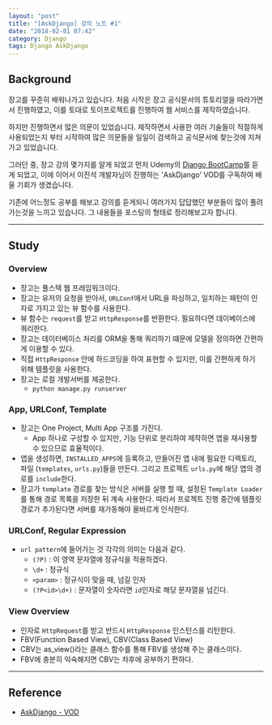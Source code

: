 ```yaml
---
layout: "post"
title: "[AskDjango] 강의 노트 #1"
date: "2018-02-01 07:42"
category: Django
tags: Django AskDjango
---
```


## Background
장고를 꾸준히 배워나가고 있습니다. 처음 시작은 장고 공식문서의 튜토리얼을 따라가면서 진행하였고, 이를 토대로 토이프로젝트를 진행하여 웹 서비스를 제작하였습니다.

하지만 진행하면서 많은 의문이 있었습니다. 제작하면서 사용한 여러 기술들이 적절하게 사용되었는지 부터 시작하여 많은 의문들을 일일이 검색하고 공식문서에 찾는것에 지쳐가고 있었습니다.

그러던 중, 장고 강의 몇가지를 알게 되었고 먼저 Udemy의 [Django BootCamp](https://www.udemy.com/python-and-django-full-stack-web-developer-bootcamp/)를 듣게 되었고, 이에 이어서 이진석 개발자님이 진행하는 'AskDjango' VOD를 구독하여 배울 기회가 생겼습니다.

기존에 어느정도 공부를 해보고 강의를 듣게되니 여러가지 답답했던 부분들이 많이 풀려가는것을 느끼고 있습니다. 그 내용들을 포스팅의 형태로 정리해보고자 합니다.


---
## Study

### Overview

* 장고는 풀스텍 웹 프레임워크이다.
* 장고는 유저의 요청을 받아서, `URLConf`에서 URL을 파싱하고, 일치하는 패턴이 인자로 가지고 있는 뷰 함수를 사용한다.
* 뷰 함수는 `request`를 받고 `HttpResponse`를 반환한다. 필요하다면 데이베이스에 쿼리한다.
* 장고는 데이터베이스 처리를 ORM을 통해 쿼리하기 떄문에 모델을 정의하면 간편하게 이용할 수 있다.
* 직접 `HttpResponse` 안에 하드코딩을 하여 표현할 수 있지만, 이를 간편하게 하기 위해 템플릿을 사용한다.
* 장고는 로컬 개발서버를 제공한다.
  - `python manage.py runserver`


### App, URLConf, Template

* 장고는 One Project, Multi App 구조를 가진다.
  - App 하나로 구성할 수 있지만, 기능 단위로 분리하여 제작하면 앱을 재사용할 수 있으므로 효율적이다.
* 앱을 생성하면, `INSTALLED_APPS`에 등록하고, 만들어진 앱 내에 필요한 디렉토리, 파일 (`templates`, `urls.py`)들을 만든다. 그리고 프로젝트 `urls.py`에 해당 앱의 경로를 `include`한다.
* 장고가 `template` 경로를 찾는 방식은 서버를 실행 할 때, 설정된 `Template Loader`를 통해 경로 목록을 저장한 뒤 계속 사용한다. 따라서 프로젝트 진행 중간에 템플릿 경로가 추가된다면 서버를 재가동해야 올바르게 인식한다.

### URLConf, Regular Expression

* `url pattern`에 들어가는 것 각각의 의미는 다음과 같다.
  - `(?P)` : 이 영역 문자열에 정규식을 적용하겠다.
  - `\d+` : 정규식
  - `<param>` : 정규식이 맞을 때, 넘길 인자
  - `(?P<id>\d+)` : 문자열이 숫자라면 `id`인자로 해당 문자열을 넘긴다.

### View Overview

* 인자로 `HttpRequest`를 받고 반드시 `HttpResponse` 인스턴스를 리턴한다.
* FBV(Function Based View), CBV(Class Based View)
* CBV는 as_view()라는 클래스 함수를 통해 FBV를 생성해 주는 클래스이다.
* FBV에 충분히 익숙해지면 CBV는 차후에 공부하기 편하다.


---
## Reference
* [AskDjango - VOD](https://nomade.kr/vod/django/)
